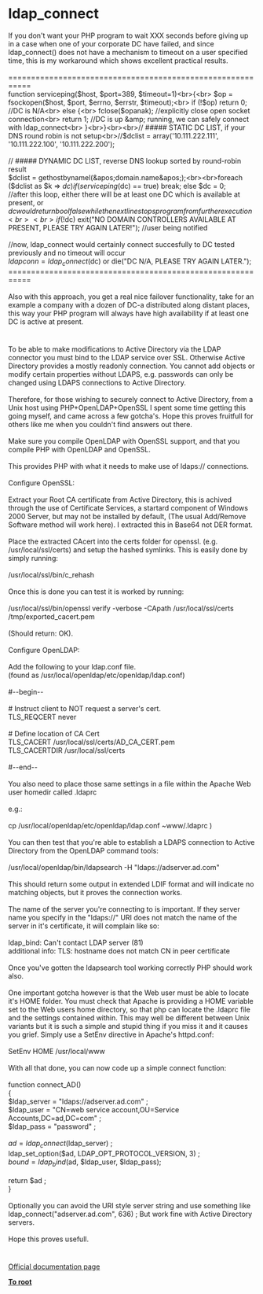 # ldap_connect



If you don&apos;t want your PHP program to wait XXX seconds before giving up in a case when one of your corporate DC have failed, and since ldap_connect() does not have a mechanism to timeout on a user specified time, this is my workaround which shows excellent practical results.<br><br>===========================================================<br>function serviceping($host, $port=389, $timeout=1)<br>{<br>        $op = fsockopen($host, $port, $errno, $errstr, $timeout);<br>        if (!$op) return 0; //DC is N/A<br>    else {<br>    fclose($opanak); //explicitly close open socket connection<br>    return 1; //DC is up &amp; running, we can safely connect with ldap_connect<br>    }<br>}<br><br>// ##### STATIC DC LIST, if your DNS round robin is not setup<br>//$dclist = array(&apos;10.111.222.111&apos;, &apos;10.111.222.100&apos;, &apos;10.111.222.200&apos;);<br><br>// ##### DYNAMIC DC LIST, reverse DNS lookup sorted by round-robin result<br>$dclist = gethostbynamel(&apos;domain.name&apos;);<br><br>foreach ($dclist as $k =&gt; $dc) if (serviceping($dc) == true) break; else $dc = 0;<br>//after this loop, either there will be at least one DC which is available at present, or $dc would return bool false while the next line stops program from further execution<br><br>if (!$dc) exit("NO DOMAIN CONTROLLERS AVAILABLE AT PRESENT, PLEASE TRY AGAIN LATER!"); //user being notified<br><br>//now, ldap_connect would certainly connect succesfully to DC tested previously and no timeout will occur<br>$ldapconn = ldap_connect($dc) or die("DC N/A, PLEASE TRY AGAIN LATER.");<br>===========================================================<br><br>Also with this approach, you get a real nice failover functionality, take for an example a company with a dozen of DC-a distributed along distant places, this way your PHP program will always have high availability if at least one DC is active at present.  

#

To be able to make modifications to Active Directory via the LDAP connector you must bind to the LDAP service over SSL. Otherwise Active Directory provides a mostly readonly connection. You cannot add objects or modify certain properties without LDAPS, e.g. passwords can only be changed using LDAPS connections to Active Directory.<br><br>Therefore, for those wishing to securely connect to Active Directory, from a Unix host using PHP+OpenLDAP+OpenSSL I spent some time getting this going myself, and came across a few gotcha&apos;s. Hope this proves fruitfull for others like me when you couldn&apos;t find answers out there.<br><br>Make sure you compile OpenLDAP with OpenSSL support, and that you compile PHP with OpenLDAP and OpenSSL.<br><br>This provides PHP with what it needs to make use of ldaps:// connections.<br><br>Configure OpenSSL:<br><br>Extract your Root CA certificate from Active Directory, this is achived through the use of Certificate Services, a startard component of Windows 2000 Server, but may not be installed by default, (The usual Add/Remove Software method will work here). I extracted this in Base64 not DER format.<br><br>Place the extracted CAcert into the certs folder for openssl. (e.g. /usr/local/ssl/certs) and setup the hashed symlinks. This is easily done by simply running:<br><br>  /usr/local/ssl/bin/c_rehash<br><br>Once this is done you can test it is worked by running:<br><br>  /usr/local/ssl/bin/openssl verify -verbose -CApath /usr/local/ssl/certs /tmp/exported_cacert.pem<br><br>(Should return: OK).<br><br>Configure OpenLDAP:<br><br>Add the following to your ldap.conf file.<br>(found as /usr/local/openldap/etc/openldap/ldap.conf)<br><br>  #--begin--<br><br>  # Instruct client to NOT request a server&apos;s cert.<br>  TLS_REQCERT never<br><br>  # Define location of CA Cert<br>  TLS_CACERT /usr/local/ssl/certs/AD_CA_CERT.pem<br>  TLS_CACERTDIR /usr/local/ssl/certs<br><br>  #--end--<br><br>You also need to place those same settings in a file within the Apache Web user homedir called .ldaprc<br><br>  e.g.:<br>  <br>  cp /usr/local/openldap/etc/openldap/ldap.conf ~www/.ldaprc )<br><br>You can then test that you&apos;re able to establish a LDAPS connection to Active Directory from the OpenLDAP command tools:<br><br>  /usr/local/openldap/bin/ldapsearch -H "ldaps://adserver.ad.com"<br><br>This should return some output in extended LDIF format and will indicate no matching objects, but it proves the connection works.<br><br>The name of the server you&apos;re connecting to is important. If they server name you specify in the "ldaps://" URI does not match the name of the server in it&apos;s certificate, it will complain like so:<br><br>  ldap_bind: Can&apos;t contact LDAP server (81)<br>        additional info: TLS: hostname does not match CN in peer certificate<br><br>Once you&apos;ve gotten the ldapsearch tool working correctly PHP should work also.<br><br>One important gotcha however is that the Web user must be able to locate it&apos;s HOME folder. You must check that Apache is providing a HOME variable set to the Web users home directory, so that php can locate the .ldaprc file and the settings contained within. This may well be different between Unix variants but it is such a simple and stupid thing if you miss it and it causes you grief. Simply use a SetEnv directive in Apache&apos;s httpd.conf:<br><br>  SetEnv HOME /usr/local/www<br><br>With all that done, you can now code up a simple connect function:<br><br>  function connect_AD()<br>  {<br>    $ldap_server = "ldaps://adserver.ad.com" ;<br>    $ldap_user   = "CN=web service account,OU=Service Accounts,DC=ad,DC=com" ;<br>    $ldap_pass   = "password" ;<br><br>    $ad = ldap_connect($ldap_server) ;<br>    ldap_set_option($ad, LDAP_OPT_PROTOCOL_VERSION, 3) ;<br>    $bound = ldap_bind($ad, $ldap_user, $ldap_pass);<br><br>    return $ad ;<br>  }<br><br>Optionally you can avoid the URI style server string and use something like ldap_connect("adserver.ad.com", 636) ;  But work fine with Active Directory servers.<br><br>Hope this proves usefull.  

#

[Official documentation page](https://www.php.net/manual/en/function.ldap-connect.php)

**[To root](/README.md)**